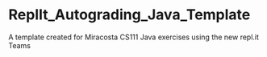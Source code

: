 # ReplIt_Autograding_Java_Template
A template created for Miracosta CS111 Java exercises using the new repl.it Teams
